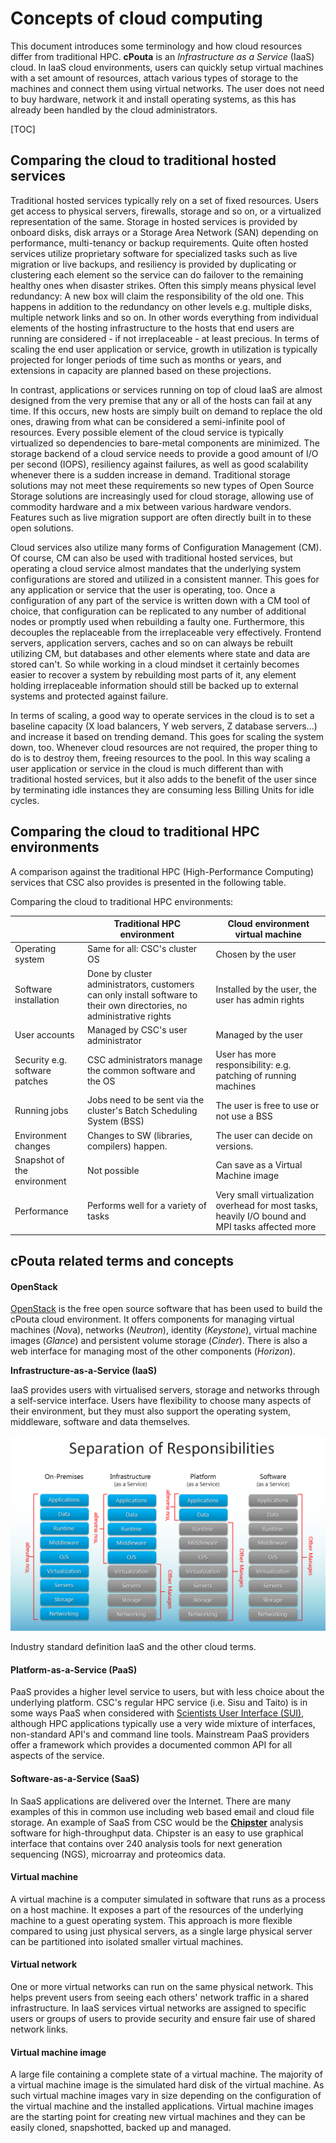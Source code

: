 # Concepts of cloud computing

This document introduces some terminology and how cloud resources
differ from traditional HPC.
**cPouta** is an  *Infrastructure as a Service* (IaaS)  cloud. In IaaS
cloud environments,  users can quickly  setup virtual machines  with a
set  amount of  resources,  attach  various types  of  storage to  the
machines and  connect them using  virtual networks. The user  does not
need to  buy hardware,  network it and  install operating  systems, as
this has  already been  handled by  the cloud  administrators.

[TOC]

## Comparing the cloud to traditional hosted services

Traditional  hosted  services  typically  rely   on  a  set  of  fixed
resources.  Users  get access to physical  servers, firewalls, storage
and so  on, or a virtualized  representation of the same.   Storage in
hosted services is provided by onboard disks, disk arrays or a Storage
Area Network  (SAN) depending on performance,  multi-tenancy or backup
requirements. Quite often hosted services utilize proprietary software
for  specialized tasks  such as  live migration  or live  backups, and
resiliency is  provided by duplicating  or clustering each  element so
the  service  can do  failover  to  the  remaining healthy  ones  when
disaster strikes. Often this simply means physical level redundancy: A
new box will claim the responsibility  of the old one. This happens in
addition  to the  redundancy  on other  levels  e.g.  multiple  disks,
multiple  network links  and so  on.  In  other words  everything from
individual elements  of the hosting  infrastructure to the  hosts that
end users are running are considered - if not irreplaceable - at least
precious. In  terms of  scaling the end  user application  or service,
growth in  utilization is  typically projected  for longer  periods of
time such as  months or years, and extensions in  capacity are planned
based on these projections.

In contrast, applications or services running on top of cloud IaaS are
almost designed from the very premise that any or all of the hosts can
fail at any time. If this occurs, new hosts are simply built on demand
to  replace the  old  ones,  drawing from  what  can  be considered  a
semi-infinite pool of  resources. Every possible element  of the cloud
service  is  typically  virtualized   so  dependencies  to  bare-metal
components are minimized. The storage backend of a cloud service needs
to provide a good amount of  I/O per second (IOPS), resiliency against
failures,  as well  as good  scalability  whenever there  is a  sudden
increase in demand.  Traditional storage solutions may  not meet these
requirements  so  new  types  of Open  Source  Storage  solutions  are
increasingly  used  for  cloud  storage,  allowing  use  of  commodity
hardware and a mix between  various hardware vendors. Features such as
live  migration support  are often  directly  built in  to these  open
solutions.

Cloud  services also  utilize many  forms of  Configuration Management
(CM).   Of  course,  CM  can  also be  used  with  traditional  hosted
services,  but operating  a  cloud service  almost  mandates that  the
underlying  system  configurations  are   stored  and  utilized  in  a
consistent manner. This  goes for any application or  service that the
user  is operating,  too.  Once a  configuration of  any  part of  the
service is written  down with a CM tool of  choice, that configuration
can be replicated  to any number of additional nodes  or promptly used
when  rebuilding  a  faulty  one.   Furthermore,  this  decouples  the
replaceable from the irreplaceable very effectively. Frontend servers,
application servers, caches and so  on can always be rebuilt utilizing
CM, but databases  and other elements where state and  data are stored
can't. So while working in a cloud mindset it certainly becomes easier
to  recover a  system  by rebuilding  most parts  of  it, any  element
holding  irreplaceable  information  should  still  be  backed  up  to
external systems and protected against failure.

In terms of scaling, a good way to operate services in the cloud is to
set a baseline  capacity (X load balancers, Y web  servers, Z database
servers...) and  increase it based  on trending demand. This  goes for
scaling  the  system  down,  too. Whenever  cloud  resources  are  not
required, the proper thing to do is to destroy them, freeing resources
to the pool. In this way scaling  a user application or service in the
cloud is much different than  with traditional hosted services, but it
also  adds to  the  benefit  of the  user  since  by terminating  idle
instances they are consuming less Billing Units for idle cycles.

## Comparing the cloud to traditional HPC environments

A comparison against the  traditional HPC (High-Performance Computing)
services that CSC also provides is presented in the following table.

Comparing the cloud to traditional HPC environments:

|                                | Traditional HPC environment                                                                                            | Cloud environment virtual machine                                                                |
|--------------------------------|------------------------------------------------------------------------------------------------------------------------|--------------------------------------------------------------------------------------------------|
| Operating system               | Same for all: CSC's cluster OS                                                                                         | Chosen by the user                                                                               |
| Software installation          | Done by cluster administrators, customers can only install software to their own directories, no administrative rights | Installed by the user, the user has admin rights                                                 |
| User accounts                  | Managed by CSC's user administrator                                                                                    | Managed by the user                                                                              |
| Security e.g. software patches | CSC administrators manage the common software and the OS                                                               | User has more responsibility: e.g. patching of running machines                                  |
| Running jobs                   | Jobs need to be sent via the cluster's Batch Scheduling System (BSS)                                                   | The user is free to use or not use a BSS                                                         |
| Environment changes            | Changes to SW (libraries, compilers) happen.                                                                           | The user can decide on versions.                                                                 |
| Snapshot of the environment    | Not possible                                                                                                           | Can save as a Virtual Machine image                                                              |
| Performance                    | Performs well for a variety of tasks                                                                                   | Very small virtualization overhead for most tasks, heavily I/O bound and MPI tasks affected more |


## cPouta related terms and concepts

#### OpenStack

<a href="http://www.openstack.org/"
class="external-link">OpenStack</a> is  the free open  source software
that has been  used to build the cPouta cloud  environment.  It offers
components   for   managing   virtual  machines   (*Nov*a),   networks
(*Neutron*), identity (*Keystone*),  virtual machine images (*Glance*)
and  persistent  volume  storage  (*Cinder*).  There  is  also  a  web
interface for managing most of the other components (*Horizon*).

**Infrastructure-as-a-Service (IaaS)**

IaaS  provides users  with virtualised  servers, storage  and networks
through  a self-service  interface. Users  have flexibility  to choose
many  aspects of  their environment,  but they  must also  support the
operating system, middleware, software and data themselves.

![cloud-stack][cloud-stack]

Industry  standard definition IaaS and  the other cloud terms.

#### Platform-as-a-Service (PaaS)

PaaS provides  a higher level service  to users, but with  less choice
about the  underlying platform. CSC's  regular HPC service  (i.e. Sisu
and   Taito)  is   in  some   ways  PaaS   when  considered   with  <a
href="https://sui.csc.fi/"    class="external-link">Scientists    User
Interface (SUI)</a>,  although HPC  applications typically use  a very
wide  mixture  of  interfaces,  non-standard API's  and  command  line
tools. Mainstream  PaaS providers offer  a framework which  provides a
documented common API for all aspects of the service.

#### Software-as-a-Service (SaaS)

In SaaS applications are delivered  over the Internet.  There are many
examples of  this in common  use including  web based email  and cloud
file  storage.   An  example  of  SaaS from  CSC  would  be  the  **<a
href="http://chipster.csc.fi"     class="external-link">Chipster</a>**
analysis software for high-throughput data. Chipster is an easy to use
graphical interface  that contains  over 240  analysis tools  for next
generation sequencing (NGS), microarray and proteomics data.

#### Virtual machine

A virtual machine  is a computer simulated in software  that runs as a
process on a host  machine. It exposes a part of  the resources of the
underlying machine to a guest  operating system. This approach is more
flexible compared  to using just  physical servers, as a  single large
physical  server  can be  partitioned  into  isolated smaller  virtual
machines.

#### Virtual network

One  or   more  virtual  networks   can  run  on  the   same  physical
network. This  helps prevent  users from  seeing each  others' network
traffic in a shared infrastructure.  In IaaS services virtual networks
are assigned to specific users or  groups of users to provide security
and ensure fair use of shared network links.

#### Virtual machine image

A large  file containing a  complete state  of a virtual  machine. The
majority of a virtual machine image  is the simulated hard disk of the
virtual machine. As such virtual machine images vary in size depending
on  the  configuration  of  the  virtual  machine  and  the  installed
applications.   Virtual  machine images  are  the  starting point  for
creating  new  virtual  machines  and   they  can  be  easily  cloned,
snapshotted, backed up and managed.

  [cloud-stack]: images/cloud-stack.png
